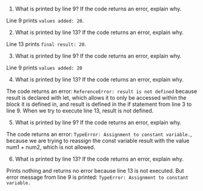 1. What is printed by line 9? If the code returns an error, explain why.

Line 9 prints `values added: 20`. 

2. What is printed by line 13? If the code returns an error, explain why.

Line 13 prints `final result: 20`.

3. What is printed by line 9? If the code returns an error, explain why. 

Line 9 prints `values added: 20`

4. What is printed by line 13? If the code returns an error, explain why.

The code returns an error: `ReferenceError: result is not defined` because result is declared with let, which allows it to only be accessed within the block it is defined in, and result is defined in the if statement from line 3 to line 9. When we try to execute line 13, result is not defined. 

5. What is printed by line 9? If the code returns an error, explain why. 

The code returns an error: `TypeError: Assignment to constant variable.`, because we are trying to reassign the const variable result with the value num1 + num2, which is not allowed. 

6. What is printed by line 13? If the code returns an error, explain why. 

Prints nothing and returns no error because line 13 is not executed. But error message from line 9 is printed: `TypeError: Assignment to constant variable.`
